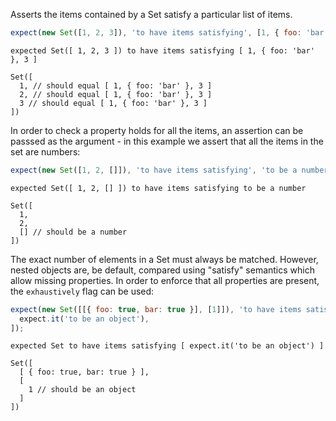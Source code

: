 Asserts the items contained by a Set satisfy a particular list of items.

```js
expect(new Set([1, 2, 3]), 'to have items satisfying', [1, { foo: 'bar' }, 3]);
```

```output
expected Set([ 1, 2, 3 ]) to have items satisfying [ 1, { foo: 'bar' }, 3 ]

Set([
  1, // should equal [ 1, { foo: 'bar' }, 3 ]
  2, // should equal [ 1, { foo: 'bar' }, 3 ]
  3 // should equal [ 1, { foo: 'bar' }, 3 ]
])
```

In order to check a property holds for all the items, an assertion can be
passsed as the argument - in this example we assert that all the items in
the set are numbers:

```js
expect(new Set([1, 2, []]), 'to have items satisfying', 'to be a number');
```

```output
expected Set([ 1, 2, [] ]) to have items satisfying to be a number

Set([
  1,
  2,
  [] // should be a number
])
```

The exact number of elements in a Set must always be matched. However, nested
objects are, be default, compared using "satisfy" semantics which allow missing
properties. In order to enforce that all properties are present, the `exhaustively`
flag can be used:

```js
expect(new Set([[{ foo: true, bar: true }], [1]]), 'to have items satisfying', [
  expect.it('to be an object'),
]);
```

```output
expected Set to have items satisfying [ expect.it('to be an object') ]

Set([
  [ { foo: true, bar: true } ],
  [
    1 // should be an object
  ]
])
```
